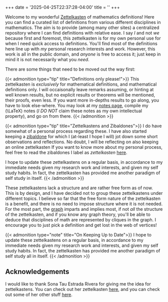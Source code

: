 +++
date = '2025-04-25T22:37:28-04:00'
title = ''
+++

Welcome to my wonderful [Zettelkasten](https://zettelkasten.de/introduction/#luhmanns-zettelkasten)
of mathematics definitions! Here you can find a curated list of
definitions from various different disciplines in
mathematics. The aim is to provide (among many other sites) a
centralized repository where I can find definitions with
relative ease. I say _I_ and not _we_ because first and foremost, this
zettelkasten is for my own personal use for when I need quick access
to definitions. You'll find most of the definitions
here line up with _my_ personal research interests and work. However,
this work is all in the public domain, and _anyone_ is free to access
it; just keep in mind it is not necessarily what you _need_.

There are some things that need to be moved out the way first:

{{< admonition type="tip" title="Definitions only please!">}}
This zettelkasten is _exclusively_ for mathematical definitions,
and mathematical definitions only. I will occaisonally leave remarks
assuming, or hinting at well known results, but no explicit results or
theorems will be mentioned, their proofs, even less. If you want more
in-depths results to go along, you have to look else-where. You may
look at my [notes page](https://azabelmena.xyz/notes/), compile
my \(\LaTeX\) notes (_I DO NOT_ claim these notes as my own
intellectual property), and go on from there.
{{< /admonition >}}

{{< admonition type="tip" title="Zettelkastens and Zibaldones">}}
I do have somewhat of a personal process regarding these. I have also
started keeping a [zibaldone](https://www.ivanseymus.com/on-keeping-a-zibaldone-commonplace-book/)
for which I (at-least I hope I will) jot down some short observations and
reflections. No doubt, I will be reflecting on also keeping an
online zettelkasten  If you want to know more about my personal
process, feel free to read the zibaldones I label as _zettelkasten_
[here](https://zibaldone.azabelmena.xyz).

I hope to update these zettelkastens on a regular basis, in accordance
to my immediate needs given my research work and interests, and given
my self study habits. In fact, the zettelkasten has provided me
another paradigm of self study in itself.
{{< /admonition >}}

These zettelkastens lack a structure and are rather free form as of
now. This is by design, and I have decided not to group these
zettelkastens under different topics. I believe
so far that the free form nature of the zettelkasten is a benefit,
and there is no need to impose structure where it is not needed.
For the most part, the [graph](https://zettelkasten.azabelmena.xyz/graph)
imparts and implies most, if not _all_ the structure of the
zettelkasten, and if you know any graph theory, you'll be able to
deduce that disciplines of math are represented by cliques in the
graph.  I encourage you to just pick a definition and get lost
in the web of vertices!

{{< admonition type="note" title="On Keeping Up to Date">}}
I hope to update these zettelkastens on a regular basis, in accordance
to my immediate needs given my research work and interests, and given
my self study habits. In fact, the zettelkasten has provided me
another paradigm of self study all in itself.
{{< /admonition >}}

## Acknowledgements

I would like to thank Sona Tau Estrada Rivera for giving me the idea
for zettelkastens. You can check out her zettelkasten
[here](https://mathematik.stau.space), and you can check out
some of her other stuff [here](https://stau.space).
